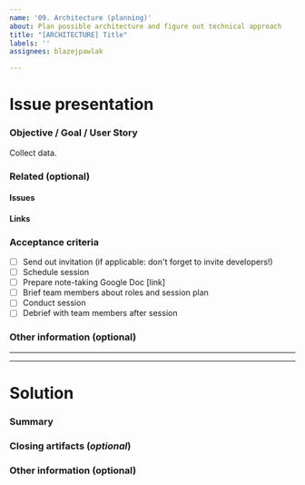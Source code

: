 ```yaml
---
name: '09. Architecture (planning)'
about: Plan possible architecture and figure out technical approach
title: "[ARCHITECTURE] Title"
labels: ''
assignees: blazejpawlak

---
```


# Issue presentation
### Objective / Goal / User Story
Collect data.
<!--- Research problem, motivation filled from pre-research DoD -->

### Related (optional)
<!--- Although this section is described as optional, because some issues are standalone, 
it is required to fill those fields, if there is any connected issue or resource. 
This would help in future reference of connected issues and finding out decisions. -->
#### Issues
<!-- Various connected issues necessary to understand the issue presented. Example: -->
<!-- 
- Epic(s): [epic name](link) or #epic_no
- Wireframes: [issue name](link) or #issue_no
- Hi-Fis: [issue name](link) or #issue_no
- Research: [issue name](link) or #issue_no
- Other: [issue name](link) or #issue_no
-->

#### Links
<!--- Various resources necessary to understand the issue presented. Example: -->
<!-- 
- Prototypes: [Figma](link)
- Recordings: [Google Drive](link)
- Notes: [Google Drive](link)
- Pictures: [Google Drive](link)
- Other: [Google Drive](link)
-->

### Acceptance criteria
- [ ] Send out invitation (if applicable: don't forget to invite developers!)
- [ ] Schedule session
- [ ] Prepare note-taking Google Doc [link]
- [ ] Brief team members about roles and session plan
- [ ] Conduct session
- [ ] Debrief with team members after session

### Other information (optional)
<!--- Anything else we should know about the issue? -->

---
---

# Solution
### Summary
<!--- Summarized research, major outtakes -->

### Closing artifacts (_optional_)
<!--- Various resources necessary to understand the solution provided. Example: -->
<!-- 
- Prototypes: [Figma](link)
- Recordings: [Google Drive](link)
- Notes: [Google Drive](link)
- Pictures: [Google Drive](link)
- Other: [Google Drive](link)
-->

### Other information (optional)
<!--- Anything else we should know about the solution? -->
